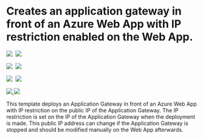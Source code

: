 # Creates an application gateway in front of an Azure Web App with IP restriction enabled on the Web App.

<IMG SRC="https://azbotstorage.blob.core.windows.net/badges/201-application-gateway-webapp-iprestriction/PublicLastTestDate.svg" />&nbsp;
<IMG SRC="https://azbotstorage.blob.core.windows.net/badges/201-application-gateway-webapp-iprestriction/PublicDeployment.svg" />&nbsp;

<IMG SRC="https://azbotstorage.blob.core.windows.net/badges/201-application-gateway-webapp-iprestriction/FairfaxLastTestDate.svg" />&nbsp;
<IMG SRC="https://azbotstorage.blob.core.windows.net/badges/201-application-gateway-webapp-iprestriction/FairfaxDeployment.svg" />&nbsp;

<IMG SRC="https://azbotstorage.blob.core.windows.net/badges/201-application-gateway-webapp-iprestriction/BestPracticeResult.svg" />&nbsp;
<IMG SRC="https://azbotstorage.blob.core.windows.net/badges/201-application-gateway-webapp-iprestriction/CredScanResult.svg" />&nbsp;

<a href="https://portal.azure.com/#create/Microsoft.Template/uri/https%3A%2F%2Fraw.githubusercontent.com%2FAzure%2Fazure-quickstart-templates%2Fmaster%2F201-application-gateway-webapp-iprestriction%2Fazuredeploy.json" target="_blank">
    <img src="http://azuredeploy.net/deploybutton.png"/>
</a>
<a href="http://armviz.io/#/?load=https%3A%2F%2Fraw.githubusercontent.com%2FAzure%2Fazure-quickstart-templates%2Fmaster%2F201-application-gateway-webapp-iprestriction%2Fazuredeploy.json" target="_blank">
    <img src="http://armviz.io/visualizebutton.png"/>
</a>

This template deploys an Application Gateway in front of an Azure Web App with IP restriction on the public IP of the Application Gateway. The IP restriction is set on the IP of the Application Gateway when the deployment is made. This public IP address can change if the Application Gateway is stopped and should be modified manually on the Web App afterwards.
